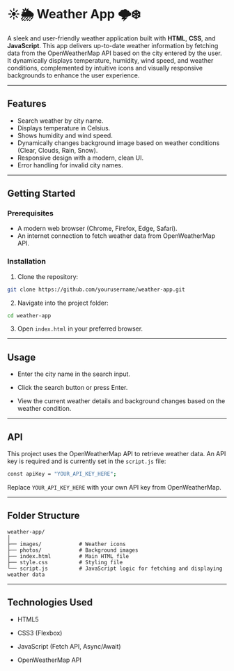 # ☀️🌦️ Weather App 🌩️❄️

A sleek and user-friendly weather application built with **HTML**, **CSS**, and **JavaScript**. This app delivers up-to-date weather information by fetching data from the OpenWeatherMap API based on the city entered by the user. It dynamically displays temperature, humidity, wind speed, and weather conditions, complemented by intuitive icons and visually responsive backgrounds to enhance the user experience.

---

## Features

- Search weather by city name.  
- Displays temperature in Celsius.  
- Shows humidity and wind speed.  
- Dynamically changes background image based on weather conditions (Clear, Clouds, Rain, Snow).  
- Responsive design with a modern, clean UI.  
- Error handling for invalid city names.

---

## Getting Started

### Prerequisites

- A modern web browser (Chrome, Firefox, Edge, Safari).  
- An internet connection to fetch weather data from OpenWeatherMap API.

### Installation

1. Clone the repository:

 ```bash
 git clone https://github.com/yourusername/weather-app.git
 ```
2. Navigate into the project folder:
```bash
cd weather-app
```
3. Open `index.html` in your preferred browser.
---
## Usage
-   Enter the city name in the search input.
    
-   Click the search button or press Enter.
    
-   View the current weather details and background changes based on the weather condition.
---
## API
This project uses the OpenWeatherMap API to retrieve weather data. An API key is required and is currently set in the `script.js` file:
```bash
const apiKey = "YOUR_API_KEY_HERE";
```
Replace `YOUR_API_KEY_HERE` with your own API key from OpenWeatherMap.

---
## Folder Structure
```
weather-app/
│
├── images/            # Weather icons 
├── photos/            # Background images
├── index.html         # Main HTML file
├── style.css          # Styling file
└── script.js          # JavaScript logic for fetching and displaying weather data
```
---
## Technologies Used
-   HTML5
    
-   CSS3 (Flexbox)
    
-   JavaScript (Fetch API, Async/Await)
    
-   OpenWeatherMap API
